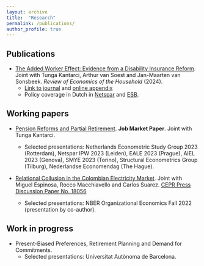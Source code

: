 ```yaml
---
layout: archive
title:  "Research"
permalink: /publications/
author_profile: true
---
```


Publications
---- 
* [The Added Worker Effect: Evidence from a Disability Insurance Reform](https://link.springer.com/content/pdf/10.1007/s11150-023-09692-4.pdf). Joint with Tunga Kantarci, Arthur van Soest and Jan-Maarten van Sonsbeek. _Review of Economics of the Household_ (2024).
  * [Link to journal](https://doi.org/10.1007/s11150-023-09692-4) and [online appendix](https://static-content.springer.com/esm/art%3A10.1007%2Fs11150-023-09692-4/MediaObjects/11150_2023_9692_MOESM1_ESM.pdf)
  * Policy coverage in Dutch in [Netspar](https://www.netspar.nl/nieuws/hoe-reageren-partners-op-het-wegvallen-van-de-wia-uitkering/) and [ESB](https://esb.nu/partners-van-langdurig-zieken-zijn-meer-gaan-werken-door-invoering-wia/).

Working papers
---- 
* [Pension Reforms and Partial Retirement](/files/JMP.pdf). **Job Market Paper**. Joint with Tunga Kantarci.
  * Selected presentations: Netherlands Econometric Study Group 2023 (Rotterdam), Netspar IPW 2023 (Leiden), EALE 2023 (Prague), AIEL 2023 (Genova), SMYE 2023 (Torino), Structural Econometrics Group (Tilburg), Nederlandse Economendag (The Hague).

* [Relational Collusion in the Colombian Electricity Market](/files/Bernasconi_et_al_Relational_Collusion_April_2023.pdf). Joint with Miguel Espinosa, Rocco Macchiavello and Carlos Suarez. [CEPR Press Discussion Paper No. 18056](https://cepr.org/publications/dp18056)
  * Selected presentations: NBER Organizational Economics Fall 2022 (presentation by co-author).

Work in progress
----
* Present-Biased Preferences, Retirement Planning and Demand for Commitments.
  * Selected presentations: Universitat Autònoma de Barcelona.
